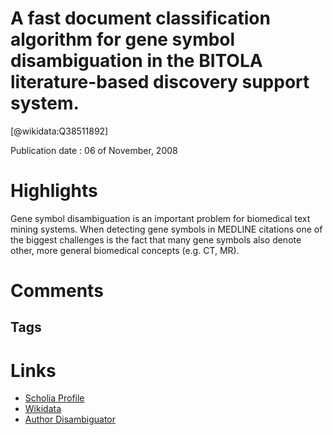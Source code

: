 
A fast document classification algorithm for gene symbol disambiguation in the BITOLA literature-based discovery support system.
================================================================================================================================
  
  [@wikidata:Q38511892]  
  
Publication date : 06 of November, 2008  

# Highlights

Gene symbol disambiguation is an important problem for biomedical text mining systems. When detecting gene symbols in MEDLINE citations one of the biggest challenges is the fact that many gene symbols also denote other, more general biomedical concepts (e.g. CT, MR). 


# Comments

## Tags

# Links
  
 * [Scholia Profile](https://scholia.toolforge.org/work/Q38511892)  
 * [Wikidata](https://www.wikidata.org/wiki/Q38511892)  
 * [Author Disambiguator](https://author-disambiguator.toolforge.org/work_item_oauth.php?id=Q38511892&batch_id=&match=1&author_list_id=&doit=Get+author+links+for+work)  
